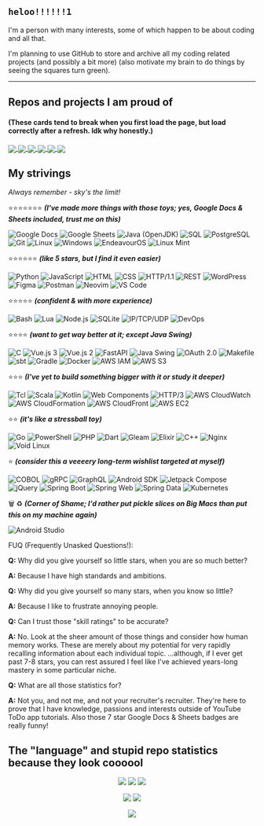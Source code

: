 ## `heloo!!!!!!1`

I'm a person with many interests, some of which happen to be about coding and all that.

I'm planning to use GitHub to store and archive all my coding related projects (and possibly a bit more) (also motivate my brain to do things by seeing the squares turn green).

-----

## Repos and projects I am proud of

#### (These cards tend to break when you first load the page, but load correctly after a refresh. Idk why honestly.)

<a href="https://github.com/PerfectMach1ne/three-phase-calendar">
 <img align="center" src="https://github-readme-stats-62bz0xsm9-perfectmach1ne.vercel.app/api/pin/?username=PerfectMach1ne&repo=three-phase-calendar&theme=maroongold" />
</a>
<a href="https://github.com/PerfectMach1ne/psiNotes-DocYoinker">
 <img align="center" src="https://github-readme-stats-62bz0xsm9-perfectmach1ne.vercel.app/api/pin/?username=PerfectMach1ne&repo=psiNotes-DocYoinker&theme=maroongold" />
</a>
<a href="https://github.com/PerfectMach1ne/starr-and-eden.neocities.org">
 <img align="center" src="https://github-readme-stats-62bz0xsm9-perfectmach1ne.vercel.app/api/pin/?username=PerfectMach1ne&repo=starr-and-eden.neocities.org&theme=maroongold" />
</a>
<a href="https://github.com/PerfectMach1ne/Jaccal">
 <img align="center" src="https://github-readme-stats-62bz0xsm9-perfectmach1ne.vercel.app/api/pin/?username=PerfectMach1ne&repo=Jaccal&theme=aura" />
</a>
<a href="https://github.com/PerfectMach1ne/uni-UI-UX-design">
 <img align="center" src="https://github-readme-stats-62bz0xsm9-perfectmach1ne.vercel.app/api/pin/?username=PerfectMach1ne&repo=uni-UI-UX-design&theme=aura" />
</a>
<a href="https://github.com/PerfectMach1ne/course-fastapi">
 <img align="center" src="https://github-readme-stats-62bz0xsm9-perfectmach1ne.vercel.app/api/pin/?username=PerfectMach1ne&repo=course-fastapi&theme=outrun" />
</a>

## My strivings

*Always remember - sky's the limit!*

⭐⭐⭐⭐⭐⭐⭐ ***(I've made more things with those toys; yes, Google Docs & Sheets included, trust me on this)***

![Google Docs](https://img.shields.io/badge/Google%20Docs-%234285F4.svg?style=flat-square&logo=googledocs&logoColor=white)
![Google Sheets](https://img.shields.io/badge/Google%20Sheets-%2300DC82.svg?style=flat-square&logo=googlesheets&logoColor=white)
![Java (OpenJDK)](https://img.shields.io/badge/Java-%23b07219.svg?style=flat-square&logo=openjdk&logoColor=white)
![SQL](https://img.shields.io/badge/SQL-%2300758F.svg?style=flat-square)
![PostgreSQL](https://img.shields.io/badge/PostgreSQL-%23336791.svg?style=flat-square&logo=postgresql&logoColor=white)
![Git](https://img.shields.io/badge/Git-%23F05033.svg?style=flat-square&logo=git&logoColor=white)
![Linux](https://img.shields.io/badge/Linux-%23FCC624.svg?style=flat-square&logo=linux&logoColor=black)
![Windows](https://img.shields.io/badge/Windows-%230078D6.svg?style=flat-square&logo=cashapp&logoColor=white)
![EndeavourOS](https://img.shields.io/badge/EndeavourOS-%235C6AC4.svg?style=flat-square&logo=archlinux&logoColor=white)
![Linux Mint](https://img.shields.io/badge/Linux%20Mint-%2300875C.svg?style=flat-square&logo=linuxmint&logoColor=white)

⭐⭐⭐⭐⭐⭐ ***(like 5 stars, but I find it even easier)***

![Python](https://img.shields.io/badge/Python-%233776AB.svg?style=flat-square&logo=python&logoColor=white)
![JavaScript](https://img.shields.io/badge/JavaScript-%23F7DF1E.svg?style=flat-square&logo=javascript&logoColor=black)
![HTML](https://img.shields.io/badge/HTML5-%23E34F26.svg?style=flat-square&logo=html5&logoColor=white)
![CSS](https://img.shields.io/badge/CSS3-%231572B6.svg?style=flat-square&logo=css3&logoColor=white)
![HTTP/1.1](https://img.shields.io/badge/HTTP%2F1.1-%23000000.svg?style=flat-square&logo=hexo&logoColor=white)
![REST](https://img.shields.io/badge/REST-%23009688.svg?style=flat-square)
![WordPress](https://img.shields.io/badge/WordPress-%23117AC9.svg?style=flat-square&logo=wordpress&logoColor=white)
![Figma](https://img.shields.io/badge/Figma-%23F24E1E.svg?style=flat-square&logo=figma&logoColor=white)
![Postman](https://img.shields.io/badge/Postman-%23FF6C37.svg?style=flat-square&logo=postman&logoColor=white)
![Neovim](https://img.shields.io/badge/Neovim-%2357A143.svg?style=flat-square&logo=neovim&logoColor=white)
![VS Code](https://img.shields.io/badge/VS%20Code-%23007ACC.svg?style=flat-square&logo=cashapp&logoColor=white)

⭐⭐⭐⭐⭐ ***(confident & with more experience)***

![Bash](https://img.shields.io/badge/Bash-%234EAA25.svg?style=flat-square&logo=gnubash&logoColor=white)
![Lua](https://img.shields.io/badge/Lua-%232C2D72.svg?style=flat-square&logo=lua&logoColor=white)
![Node.js](https://img.shields.io/badge/Node.js-%23339933.svg?style=flat-square&logo=nodedotjs&logoColor=white)
![SQLite](https://img.shields.io/badge/SQLite-%23003B57.svg?style=flat-square&logo=sqlite&logoColor=white)
![IP/TCP/UDP](https://img.shields.io/badge/IP%2FTCP%2FUDP-%233BB38B.svg?style=flat-square&logo=qiskit&logoColor=white)
![DevOps](https://img.shields.io/badge/DevOps-%23181485.svg?style=flat-square?&logo=internetcomputer&logoColor=white)

⭐⭐⭐⭐ ***(want to get way better at it; except Java Swing)***

![C](https://img.shields.io/badge/C-%2300599C.svg?style=flat-square&logo=c&logoColor=white)
![Vue.js 3](https://img.shields.io/badge/Vue.js%203-%234FC08D.svg?style=flat-square&logo=vuedotjs&logoColor=white)
![Vue.js 2](https://img.shields.io/badge/Vue.js%202-%234FC08D.svg?style=flat-square&logo=vuedotjs&logoColor=white)
![FastAPI](https://img.shields.io/badge/FastAPI-%2300C7B7.svg?style=flat-square&logo=fastapi&logoColor=white)
![Java Swing](https://img.shields.io/badge/Java%20Swing-%23b07219.svg?style=flat-square)
![OAuth 2.0](https://img.shields.io/badge/OAuth%202.0-%233F51B5.svg?style=flat-square)
![Makefile](https://img.shields.io/badge/Makefile-%2342785B.svg?style=flat-square)
![sbt](https://img.shields.io/badge/sbt-%23BF4040.svg?style=flat-square&logo=sbt&logoColor=white)
![Gradle](https://img.shields.io/badge/Gradle-%2302303A.svg?style=flat-square&logo=gradle&logoColor=white)
![Docker](https://img.shields.io/badge/Docker-%232496ED.svg?style=flat-square&logo=docker&logoColor=white)
![AWS IAM](https://img.shields.io/badge/AWS%20IAM-%23D62D20.svg?style=flat-square&logo=amazonwebservices&logoColor=white)
![AWS S3](https://img.shields.io/badge/AWS%20S3-%23569A31.svg?style=flat-square&logo=amazonwebservices&logoColor=white)

⭐⭐⭐ ***(I've yet to build something bigger with it or study it deeper)***

![Tcl](https://img.shields.io/badge/Tcl-%2370280F.svg?style=flat-square&logo=apache&logoColor=white)
![Scala](https://img.shields.io/badge/Scala-%23DC322F.svg?style=flat-square&logo=scala&logoColor=white)
![Kotlin](https://img.shields.io/badge/Kotlin-%237F52FF.svg?style=flat-square&logo=kotlin&logoColor=white)
![Web Components](https://img.shields.io/badge/Web%20Components-%2329ABE2.svg?style=flat-square&logo=webcomponentsdotorg&logoColor=white)
![HTTP/3](https://img.shields.io/badge/HTTP%2F3-%232F93E0.svg?style=flat-square&logo=hexo&logoColor=white)
![AWS CloudWatch](https://img.shields.io/badge/AWS%20CloudWatch-%23FF4F8B.svg?style=flat-square&logo=amazoncloudwatch&logoColor=white)
![AWS CloudFormation](https://img.shields.io/badge/AWS%20CloudFormation-%23FF4F8B.svg?style=flat-square&logo=amazonwebservices&logoColor=white)
![AWS CloudFront](https://img.shields.io/badge/AWS%20CloudFront-%239023C2.svg?style=flat-square&logo=amazons3&logoColor=white)
![AWS EC2](https://img.shields.io/badge/AWS%20EC2-%23FF9900.svg?style=flat-square&logo=amazonec2&logoColor=white)

⭐⭐ ***(it's like a stressball toy)***

![Go](https://img.shields.io/badge/Go-%2300ADD8.svg?style=flat-square&logo=go&logoColor=white)
![PowerShell](https://img.shields.io/badge/PowerShell-%235391FE.svg?style=flat-square&logo=cashapp&logoColor=white)
![PHP](https://img.shields.io/badge/PHP-%23777BB4.svg?style=flat-square&logo=php&logoColor=white)
![Dart](https://img.shields.io/badge/Dart-%230175C2.svg?style=flat-square&logo=dart&logoColor=white)
![Gleam](https://img.shields.io/badge/Gleam-%23FFB3E7.svg?style=flat-square&logo=gleam&logoColor=white)
![Elixir](https://img.shields.io/badge/Elixir-%234A3F78.svg?style=flat-square&logo=elixir&logoColor=white)
![C++](https://img.shields.io/badge/C++-%2300599C.svg?style=flat-square&logo=c%2B%2B&logoColor=white)
![Nginx](https://img.shields.io/badge/Nginx-%23009639.svg?style=flat-square&logo=nginx&logoColor=white)
![Void Linux](https://img.shields.io/badge/Void%20Linux-%2300BFAE.svg?style=flat-square&logo=void-linux&logoColor=white)

⭐ ***(consider this a veeeery long-term wishlist targeted at myself)***

![COBOL](https://img.shields.io/badge/COBOL-%23005CA5.svg?style=flat-square)
![gRPC](https://img.shields.io/badge/gRPC-%23008080.svg?style=flat-square&logo=grpc&logoColor=white)
![GraphQL](https://img.shields.io/badge/GraphQL-%23E10098.svg?style=flat-square&logo=graphql&logoColor=white)
![Android SDK](https://img.shields.io/badge/Android%20SDK-%233DDC84.svg?style=flat-square&logo=android&logoColor=white)
![Jetpack Compose](https://img.shields.io/badge/Jetpack%20Compose-%234285F4.svg?style=flat-square&logo=jetpackcompose&logoColor=white)
![jQuery](https://img.shields.io/badge/jQuery-%230769AD.svg?style=flat-square&logo=jquery&logoColor=white)
![Spring Boot](https://img.shields.io/badge/Spring%20Boot-%236DB33F.svg?style=flat-square&logo=springboot&logoColor=white)
![Spring Web](https://img.shields.io/badge/Spring%20Web-%236DB33F.svg?style=flat-square&logo=spring&logoColor=white)
![Spring Data](https://img.shields.io/badge/Spring%20Data-%236DB33F.svg?style=flat-square&logo=spring&logoColor=white)
![Kubernetes](https://img.shields.io/badge/Kubernetes-%23326CE5.svg?style=flat-square&logo=kubernetes&logoColor=white)

🗑️ ♻️ ***(Corner of Shame; I'd rather put pickle slices on Big Macs than put this on my machine again)***

![Android Studio](https://img.shields.io/badge/Android%20Studio-%233DDC84.svg?style=flat-square&logo=androidstudio&logoColor=white)

FUQ (Frequently Unasked Questions!):

**Q:** Why did you give yourself so little stars, when you are so much better?

**A:** Because I have high standards and ambitions.

**Q:** Why did you give yourself so many stars, when you know so little?

**A:** Because I like to frustrate annoying people.

**Q:** Can I trust those "skill ratings" to be accurate?

**A:** No. Look at the sheer amount of those things and consider how human memory works. These are merely about my potential for very rapidly recalling information about each individual topic. ...although, if I ever get past 7-8 stars, you can rest assured I feel like I've achieved years-long mastery in some particular niche.

**Q:** What are all those statistics for?

**A:** Not you, and not me, and not your recruiter's recruiter. They're here to prove that I have knowledge, passions and interests outside of YouTube ToDo app tutorials. Also those 7 star Google Docs & Sheets badges are really funny!

## The "language" and stupid repo statistics because they look coooool

<div align="center">
<img src="https://github-readme-stats-f9jowu2ic-perfectmach1ne.vercel.app/api/top-langs/?username=PerfectMach1ne&layout=compact&theme=gradient&bg_color=90,AA8ED6,5EAEEC&text_color=FFFFFF&title_color=FFFFFF&langs_count=20&hide=jupyter%20notebook,tsql,mako">
<img src="https://github-readme-stats-f9jowu2ic-perfectmach1ne.vercel.app/api/top-langs/?username=PerfectMach1ne&layout=compact&theme=gradient&bg_color=90,AA8ED6,5EAEEC&text_color=FFFFFF&title_color=FFFFFF&langs_count=10&hide=jupyter%20notebook,tsql,mako">
<img src="http://github-profile-summary-cards.vercel.app/api/cards/productive-time?username=PerfectMach1ne&theme=tokyonight&utcOffset=1">
</div>

<p align="center">
  <img src="http://github-profile-summary-cards.vercel.app/api/cards/repos-per-language?username=PerfectMach1ne&theme=github_dark">
  <img src="http://github-profile-summary-cards.vercel.app/api/cards/most-commit-language?username=PerfectMach1ne&theme=github_dark">
</p>
<p align="center">
  <img src="http://github-profile-summary-cards.vercel.app/api/cards/profile-details?username=PerfectMach1ne&theme=tokyonight">
</p>

